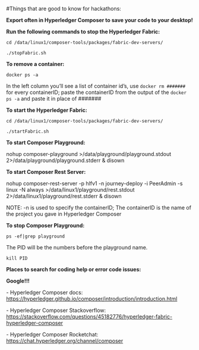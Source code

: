 #Things that are good to know for hackathons:

**Export often in Hyperledger Composer to save your code to your desktop!**

**Run the following commands to stop the Hyperledger Fabric:**

`cd /data/linux1/composer-tools/packages/fabric-dev-servers/`

`./stopFabric.sh`

**To remove a container:**

`docker ps -a`

In the left column you’ll see a list of container id’s, use `docker rm #######` for every containerID; paste the containerID from the output of the `docker ps -a` and paste it in place of #######

**To start the Hyperledger Fabric:**

`cd /data/linux1/composer-tools/packages/fabric-dev-servers/`

`./startFabric.sh`

**To start Composer Playground:**

nohup composer-playground >/data/playground/playground.stdout 2>/data/playground/playground.stderr & disown

**To start Composer Rest Server:**

nohup composer-rest-server -p hlfv1 -n journey-deploy -i PeerAdmin -s linux -N always >/data/linux1/playground/rest.stdout 2>/data/linux1/playground/rest.stderr & disown

NOTE: -n is used to specify the containerID; The containerID is the name of the project you gave in Hyperledger Composer

**To stop Composer Playground:**

`ps -ef|grep playground`

The PID will be the numbers before the playground name. 

`kill PID`

**Places to search for coding help or error code issues:**

**Google!!!**

\- Hyperledger Composer docs: <https://hyperledger.github.io/composer/introduction/introduction.html>

\- Hyperledger Composer Stackoverflow: <https://stackoverflow.com/questions/45182776/hyperledger-fabric-hyperledger-composer>

\- Hyperledger Composer Rocketchat: <https://chat.hyperledger.org/channel/composer>
